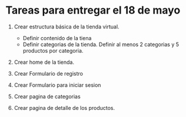 # Tareas para entregar el 18 de mayo


1. Crear estructura básica de la tienda virtual.
    - Definir contenido de la tiena
    - Definir categorias de la tienda. Definir al menos 2 categorias y 5 productos por categoria.     
    
2. Crear home de la tienda.
3. Crear Formulario de registro
4. Crear Formulario para iniciar sesion
5. Crear pagina de categorias
6. Crear pagina de detalle de los productos.
     
